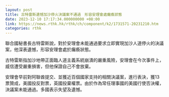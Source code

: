 ```yaml
---
layout: post
title: 古特雷斯遺憾加沙停火決議案不通過　形容安理會處癱瘓狀態
date: 2023-12-10 17:17:34.000000000 +08:00
link: https://news.rthk.hk/rthk/ch/component/k2/1731571-20231210.htm
categories: rthk
---
```


聯合國秘書長古特雷斯說，對於安理會未能通過要求立即實現加沙人道停火的決議案，他深表遺憾，形容安理會處於癱瘓狀態。

古特雷斯指加沙地帶正面臨人道主義系統崩潰的嚴重風險，安理會在今次事件上，威信遭受嚴重損害，但他保證自己不會放棄。

安理會早前對阿聯酋提交、並獲近百個國家支持的相關決議案，進行表決，獲13票贊成，美國投反對票，英國投棄權票。由於作為常任理事國的美國行使否決權，決議案未能通過。多國表示失望及遺憾。
